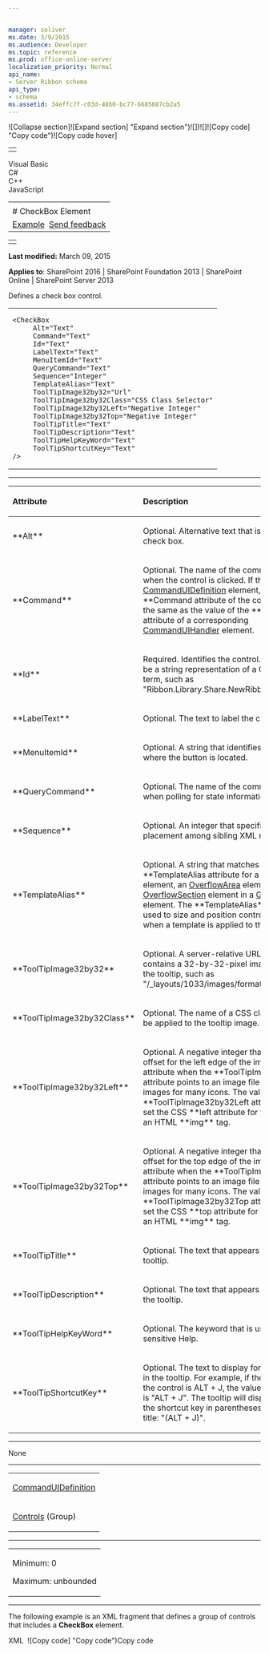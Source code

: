 ```yaml
---


manager: soliver
ms.date: 3/9/2015
ms.audience: Developer
ms.topic: reference
ms.prod: office-online-server
localization_priority: Normal
api_name:
- Server Ribbon schema
api_type:
- schema
ms.assetid: 34effc7f-c03d-48b0-bc77-6685087cb2a5
---
```


![Collapse
section]![Expand
section] "Expand section")![]()![])![]![]()![Copy
code] "Copy code")![Copy code
hover]
<table>
<tbody>
<tr class="odd">
<td align="left"></td>
</tr>
</tbody>
</table>

Visual Basic  
C\#  
C++  
JavaScript  

<table>
<tbody>
<tr class="odd">
<td align="left"><span id="runningHeaderText"></span></td>
</tr>
<tr class="even">
<td align="left"># CheckBox Element</td>
</tr>
<tr class="odd">
<td align="left"><a href="#exampleToggle">Example</a>  <span id="headfeedbackarea" class="feedbackhead"><a href="javascript:SubmitFeedback(&#39;docthis@Microsoft.com&#39;,&#39;&#39;,&#39;&#39;,&#39;&#39;,&#39;1.0.18082.1225&#39;,&#39;%0\dThank%20you%20for%20your%20feedback.%20The%20developer%20writing%20teams%20use%20your%20feedback%20to%20improve%20documentation.%20While%20we%20are%20reviewing%20your%20feedback,%20we%20may%20send%20you%20e-mail%20to%20ask%20for%20clarification%20or%20feedback%20on%20a%20solution.%20We%20do%20not%20use%20your%20e-mail%20address%20for%20any%20other%20purpose%20and%20we%20delete%20it%20after%20we%20finish%20our%20review.%0\AFor%20further%20information%20about%20the%20privacy%20policies%20of%20Microsoft,%20please%20see%20http://privacy.microsoft.com/en-us/default.aspx.%0\A%0\d&#39;,&#39;Customer%20feedback&#39;);">Send feedback</a></span></td>
</tr>
</tbody>
</table>

<table>
<colgroup>
<col width="100%" />
</colgroup>
<tbody>
<tr class="odd">
<td align="left"></td>
</tr>
</tbody>
</table>

**Last modified:** March 09, 2015

**Applies to**: SharePoint 2016 | SharePoint Foundation 2013 |
SharePoint Online | SharePoint Server 2013

Defines a check box control.

<span codelanguage="other"></span>
<table>
<colgroup>
<col width="100%" />
</colgroup>
<tbody>
<tr class="odd">
<td align="left"><pre><code>&lt;CheckBox
     Alt=&quot;Text&quot;
     Command=&quot;Text&quot;
     Id=&quot;Text&quot;
     LabelText=&quot;Text&quot;
     MenuItemId=&quot;Text&quot;
     QueryCommand=&quot;Text&quot;
     Sequence=&quot;Integer&quot;
     TemplateAlias=&quot;Text&quot;
     ToolTipImage32by32=&quot;Url&quot;
     ToolTipImage32by32Class=&quot;CSS Class Selector&quot;
     ToolTipImage32by32Left=&quot;Negative Integer&quot;
     ToolTipImage32by32Top=&quot;Negative Integer&quot;
     ToolTipTitle=&quot;Text&quot;
     ToolTipDescription=&quot;Text&quot;
     ToolTipHelpKeyWord=&quot;Text&quot;
     ToolTipShortcutKey=&quot;Text&quot;
/&gt;</code></pre></td>
</tr>
</tbody>
</table>


-----------------------------------------------------------------------------------------------------------------------------------------------------------------------------------------------

<table>
<colgroup>
<col width="50%" />
<col width="50%" />
</colgroup>
<thead>
<tr class="header">
<th align="left"><p>Attribute</p></th>
<th align="left"><p>Description</p></th>
</tr>
</thead>
<tbody>
<tr class="odd">
<td align="left"><p>**Alt**</p></td>
<td align="left"><p>Optional. Alternative text that is used for the check box.</p></td>
</tr>
<tr class="even">
<td align="left"><p>**Command**</p></td>
<td align="left"><p>Optional. The name of the command to execute when the control is clicked. If the control is in a <a href="commanduidefinition-element.md">CommandUIDefinition</a> element, the value of the **Command</span> attribute of the control should be the same as the value of the **Command** attribute of a corresponding <a href="commanduihandler-element.md">CommandUIHandler</a> element.</p></td>
</tr>
<tr class="odd">
<td align="left"><p>**Id**</p></td>
<td align="left"><p>Required. Identifies the control. The value can be a string representation of a GUID or a unique term, such as &quot;Ribbon.Library.Share.NewRibbonCheckBox&quot;.</p></td>
</tr>
<tr class="even">
<td align="left"><p>**LabelText**</p></td>
<td align="left"><p>Optional. The text to label the control.</p></td>
</tr>
<tr class="odd">
<td align="left"><p>**MenuItemId**</p></td>
<td align="left"><p>Optional. A string that identifies the menu item where the button is located.</p></td>
</tr>
<tr class="even">
<td align="left"><p>**QueryCommand**</p></td>
<td align="left"><p>Optional. The name of the command to execute when polling for state information.</p></td>
</tr>
<tr class="odd">
<td align="left"><p>**Sequence**</p></td>
<td align="left"><p>Optional. An integer that specifies the order of placement among sibling XML nodes.</p></td>
</tr>
<tr class="even">
<td align="left"><p>**TemplateAlias**</p></td>
<td align="left"><p>Optional. A string that matches the value of the **TemplateAlias</span> attribute for a <a href="controlref-element.md">ControlRef</a> element, an <a href="overflowarea-element.md">OverflowArea</a> element, or an <a href="overflowsection-element.md">OverflowSection</a> element in a <a href="grouptemplate-element.md">GroupTemplate</a> element. The **TemplateAlias** attribute is used to size and position controls within a group when a template is applied to the group.</p></td>
</tr>
<tr class="odd">
<td align="left"><p>**ToolTipImage32by32**</p></td>
<td align="left"><p>Optional. A server-relative URL to a file that contains a 32-by-32-pixel image to be used in the tooltip, such as &quot;/_layouts/1033/images/formatmap32x32.png&quot;.</p></td>
</tr>
<tr class="even">
<td align="left"><p>**ToolTipImage32by32Class**</p></td>
<td align="left"><p>Optional. The name of a CSS class selector to be applied to the tooltip image.</p></td>
</tr>
<tr class="odd">
<td align="left"><p>**ToolTipImage32by32Left**</p></td>
<td align="left"><p>Optional. A negative integer that represents an offset for the left edge of the image. Use this attribute when the **ToolTipImage32by32</span> attribute points to an image file that contains images for many icons. The value of the **ToolTipImage32by32Left</span> attribute is used to set the CSS **left</span> attribute for the inline style of an HTML **img** tag.</p></td>
</tr>
<tr class="even">
<td align="left"><p>**ToolTipImage32by32Top**</p></td>
<td align="left"><p>Optional. A negative integer that represents an offset for the top edge of the image. Use this attribute when the **ToolTipImage32by32</span> attribute points to an image file that contains the images for many icons. The value of the **ToolTipImage32by32Top</span> attribute is used to set the CSS **top</span> attribute for the inline style of an HTML **img** tag.</p></td>
</tr>
<tr class="odd">
<td align="left"><p>**ToolTipTitle**</p></td>
<td align="left"><p>Optional. The text that appears as the title of the tooltip.</p></td>
</tr>
<tr class="even">
<td align="left"><p>**ToolTipDescription**</p></td>
<td align="left"><p>Optional. The text that appears in the body of the tooltip.</p></td>
</tr>
<tr class="odd">
<td align="left"><p>**ToolTipHelpKeyWord**</p></td>
<td align="left"><p>Optional. The keyword that is used by context-sensitive Help.</p></td>
</tr>
<tr class="even">
<td align="left"><p>**ToolTipShortcutKey**</p></td>
<td align="left"><p>Optional. The text to display for the shortcut key in the tooltip. For example, if the shortcut key for the control is ALT + J, the value for this attribute is &quot;ALT + J&quot;. The tooltip will display the text for the shortcut key in parentheses after the tooltip title: &quot;(ALT + J)&quot;.</p></td>
</tr>
</tbody>
</table>


---------------------------------------------------------------------------------------------------------------------------------------------------------------------------------------------------

None


----------------------------------------------------------------------------------------------------------------------------------------------------------------------------------------------------

<table>
<colgroup>
<col width="100%" />
</colgroup>
<tbody>
<tr class="odd">
<td align="left"><p><a href="commanduidefinition-element.md">CommandUIDefinition</a></p></td>
</tr>
<tr class="even">
<td align="left"><p><a href="controls-element-group.md">Controls</a> (Group)</p></td>
</tr>
</tbody>
</table>


------------------------------------------------------------------------------------------------------------------------------------------------------------------------------------------------

<table>
<colgroup>
<col width="100%" />
</colgroup>
<tbody>
<tr class="odd">
<td align="left"><p>Minimum: 0</p>
<p>Maximum: unbounded</p></td>
</tr>
</tbody>
</table>


------------------------------------------------------------------------------------------------------------------------------------------------------------------------------------------

The following example is an XML fragment that defines a group of
controls that includes a **CheckBox** element.

<span codelanguage="xmlLang"></span>
XML 
<span class="copyCode" onclick="CopyCode(this)"
onkeypress="CopyCode_CheckKey(this, event)"
onmouseover="ChangeCopyCodeIcon(this)"
onmouseout="ChangeCopyCodeIcon(this)" tabindex="0">![Copy
code] "Copy code")Copy code</span>
    <Group 
      Id="Ribbon.Image.Image.Size"
      Sequence="50"
      Command="ImageSizeGroup"
      Description=""
      Title="$Resources:core,GrpSize;"
      Image32by32Popup="/_layouts/$Resources:core,Language;/images/formatmap32x32.png" Image32by32PopupTop="-128" Image32by32PopupLeft="0"
      Template="Ribbon.Templates.Flexible2"
    >
      <Controls Id="Ribbon.Image.Image.Size.Controls">
        <Label
          Id="Ribbon.Image.Image.Size.HorizontalSizeLabel"
          LabelText="$Resources:core,LabelHorizSize;"
          Command="ImageHorizontalLabel"
          ForId="Ribbon.Image.Image.Size.HorizontalSize"
          Image16by16="/_layouts/$Resources:core,Language;/images/formatmap16x16.png" Image16by16Top="-80" Image16by16Left="-16"
          TemplateAlias="o1"
          Sequence="10" 
        />
        <Spinner
           Id="Ribbon.Image.Image.Size.HorizontalSize"
           DefaultUnit="pixel"
           DefaultValue="10"
           AltUpArrow="$Resources:core,cui_spnUpAlt;"
           AltDownArrow="$Resources:core,cui_spnDownAlt;"
           AccelerationInterval="125"
           MultiplierInterval="2000"
           ImeEnabled="false"
           Command="ImageWidth"
           QueryCommand="QueryImageWidth"
           ToolTipTitle="$Resources:core,LabelHorizSize;"
           ToolTipDescription="$Resources:core,cui_stt_ButSizeMenuHorizontalSizeTooltip;"
           TemplateAlias="o2"
          Sequence="20" 
        >
          <Unit
              Name="pixel"
              MinimumValue="1"
              MaximumValue="2000"
              DecimalDigits="0"
              Interval="5"
            >
            <UnitAbbreviation Value="px" />
          </Unit>
          <Unit
              Name="percent"
              MinimumValue="1"
              MaximumValue="100"
              DecimalDigits="0"
              Interval="1"
            >
            <UnitAbbreviation Value="%" />
          </Unit>
        </Spinner>
        <Label
          Id="Ribbon.Image.Image.Size.VertSizeLabel"
          LabelText="$Resources:core,LabelVertSize;"
          Command="ImageVerticalLabel"
          ForId="Ribbon.Image.Image.Size.VerticalSize" 
          Image16by16="/_layouts/$Resources:core,Language;/images/formatmap16x16.png" Image16by16Top="-208" Image16by16Left="-224"
          TemplateAlias="o1"
          Sequence="30" 
        />
        <Spinner
          Id="Ribbon.Image.Image.Size.VerticalSize"
          DefaultUnit="pixel"
          DefaultValue="10"
          AltUpArrow="$Resources:core,cui_spnUpAlt;"
          AltDownArrow="$Resources:core,cui_spnDownAlt;"
          AccelerationInterval="125"
          MultiplierInterval="2000"
          Command="ImageHeight"
          ImeEnabled="false"
          QueryCommand="QueryImageHeight"
          ToolTipTitle="$Resources:core,LabelVertSize;"
          ToolTipDescription="$Resources:core,cui_stt_ButSizeMenuVerticalSizeTooltip;"
          TemplateAlias="o2"
          Sequence="40" 
        >
          <Unit
              Name="pixel"
              MinimumValue="1"
              MaximumValue="2000"
              DecimalDigits="0"
              Interval="5"
            >
            <UnitAbbreviation Value="px" />
          </Unit>
          <Unit
              Name="percent"
              MinimumValue="1"
              MaximumValue="100"
              DecimalDigits="0"
              Interval="1"
            >
            <UnitAbbreviation Value="%" />
          </Unit>
        </Spinner>
        <CheckBox
          Id="Ribbon.Image.Image.Size.LockAspect"
          Command="ImageLockRatio"
          QueryCommand="QueryImageLockRatio"
          LabelText="$Resources:core,LabelLockAspect;"
          Alt="$Resources:core,ButLockAspectAlt;"
          TemplateAlias="o2"
          Sequence="50" 
        />
      </Controls>
    </Group>








